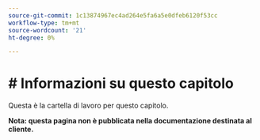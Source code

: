 ```yaml
---
source-git-commit: 1c13874967ec4ad264e5fa6a5e0dfeb6120f53cc
workflow-type: tm+mt
source-wordcount: '21'
ht-degree: 0%

---
```

# # Informazioni su questo capitolo

Questa è la cartella di lavoro per questo capitolo.

**Nota: questa pagina non è pubblicata nella documentazione destinata al cliente.**
